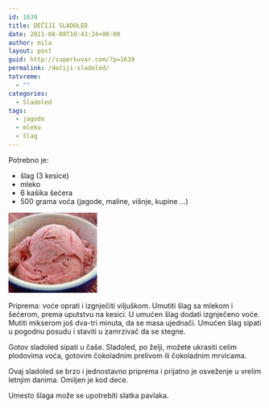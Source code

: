 ```yaml
---
id: 1639
title: DEČIJI SLADOLED
date: 2011-08-08T10:43:24+00:00
author: mila
layout: post
guid: http://superkuvar.com/?p=1639
permalink: /dečiji-sladoled/
totvreme:
  - ""
categories:
  - Sladoled
tags:
  - jagode
  - mleko
  - šlag
---
```

Potrebno je:

  * šlag (3 kesice)
  * mleko
  * 6 kašika šećera
  * 500 grama voća (jagode, maline, višnje, kupine &#8230;)

<img class="alignnone size-full wp-image-1642" title="decjisladolded1" src="/wp-content/uploads/2011/08/decjisladolded1-e1312799948650.jpg" alt="" width="176" height="159" /> 

Priprema: voće oprati i izgnječiti viljuškom. Umutiti šlag sa mlekom i šećerom, prema uputstvu na kesici. U umućen šlag dodati izgnječeno voće. Mutiti mikserom još dva-tri minuta, da se masa ujednači. Umućen šlag sipati u pogodnu posudu i staviti u zamrzivač da se stegne.

Gotov sladoled sipati u čaše. Sladoled, po želji, možete ukrasiti celim plodovima voća, gotovim čokoladnim prelivom ili čokoladnim mrvicama.

Ovaj sladoled se brzo i jednostavno priprema i prijatno je osveženje u vrelim letnjim danima. Omiljen je kod dece.

Umesto šlaga može se upotrebiti slatka pavlaka.
